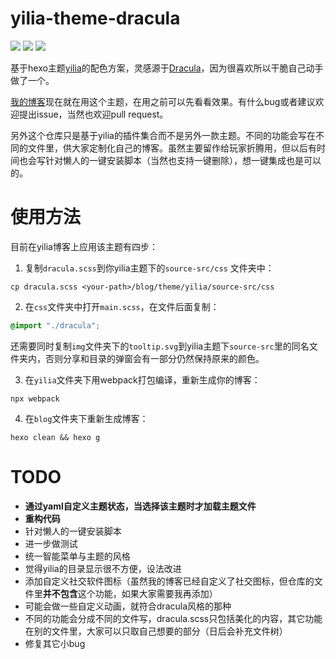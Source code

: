 # yilia-theme-dracula

![](https://img.shields.io/badge/hexo-3.7.1-blue)
![](https://img.shields.io/badge/yilia-4.0.0-blue)
![](https://img.shields.io/badge/IE-8+-red)

基于hexo主题[yilia](https://github.com/litten/hexo-theme-yilia)的配色方案，灵感源于[Dracula](https://draculatheme.com/)，因为很喜欢所以干脆自己动手做了一个。

[我的博客](https://natsunoyoru97.github.io/)现在就在用这个主题，在用之前可以先看看效果。有什么bug或者建议欢迎提出issue，当然也欢迎pull request。

另外这个仓库只是基于yilia的插件集合而不是另外一款主题。不同的功能会写在不同的文件里，供大家定制化自己的博客。虽然主要留作给玩家折腾用，但以后有时间也会写针对懒人的一键安装脚本（当然也支持一键删除），想一键集成也是可以的。

# 使用方法

目前在yilia博客上应用该主题有四步：

1. 复制``dracula.scss``到你yilia主题下的``source-src/css`` 文件夹中：

```shell
cp dracula.scss <your-path>/blog/theme/yilia/source-src/css
```

2. 在``css``文件夹中打开``main.scss``，在文件后面复制：

```scss
@import "./dracula";
```

还需要同时复制``img``文件夹下的``tooltip.svg``到yilia主题下``source-src``里的同名文件夹内，否则分享和目录的弹窗会有一部分仍然保持原来的颜色。

3. 在``yilia``文件夹下用webpack打包编译，重新生成你的博客：

```shell
npx webpack
```


4. 在``blog``文件夹下重新生成博客：

```shell
hexo clean && hexo g
```


# TODO

- **通过yaml自定义主题状态，当选择该主题时才加载主题文件**
- **重构代码**
- 针对懒人的一键安装脚本
- 进一步做测试
- 统一智能菜单与主题的风格
- 觉得yilia的目录显示很不方便，设法改进
- 添加自定义社交软件图标（虽然我的博客已经自定义了社交图标，但仓库的文件里**并不包含**这个功能，如果大家需要我再添加）
- 可能会做一些自定义动画，就符合dracula风格的那种
- 不同的功能会分成不同的文件写，dracula.scss只包括美化的内容，其它功能在别的文件里，大家可以只取自己想要的部分（日后会补充文件树）
- 修复其它小bug
